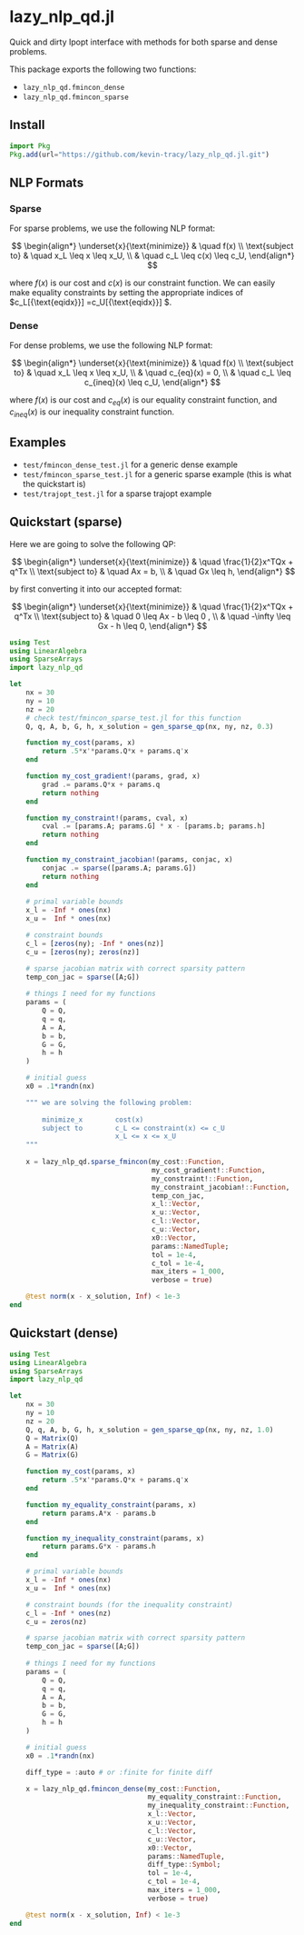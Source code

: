 # lazy_nlp_qd.jl

Quick and dirty Ipopt interface with methods for both sparse and dense problems. 

This package exports the following two functions:
- `lazy_nlp_qd.fmincon_dense`
- `lazy_nlp_qd.fmincon_sparse`


## Install 
```julia 
import Pkg
Pkg.add(url="https://github.com/kevin-tracy/lazy_nlp_qd.jl.git")
```


## NLP Formats 

### Sparse

For sparse problems, we use the following NLP format:

$$
\begin{align*}
\underset{x}{\text{minimize}} & \quad f(x) \\
\text{subject to} & \quad  x_L \leq x \leq x_U, \\
                  & \quad  c_L \leq c(x) \leq c_U,
\end{align*}
$$

where $f(x)$ is our cost and $c(x)$ is our constraint function. We can easily make equality constraints by setting the appropriate indices of $c_L[{\text{eqidx}}] =c_U[{\text{eqidx}}] $.

### Dense

For dense problems, we use the following NLP format:

$$
\begin{align*}
\underset{x}{\text{minimize}} & \quad f(x) \\
\text{subject to} & \quad  x_L \leq x \leq x_U, \\
                  & \quad  c_{eq}(x) = 0, \\ 
                  & \quad  c_L \leq c_{ineq}(x) \leq c_U,
\end{align*}
$$


where $f(x)$ is our cost and $c_{eq}(x)$ is our equality constraint function, and $c_{ineq}(x)$ is our inequality constraint function.

## Examples 

- `test/fmincon_dense_test.jl` for a generic dense example
- `test/fmincon_sparse_test.jl` for a generic sparse example (this is what the quickstart is)
- `test/trajopt_test.jl` for a sparse trajopt example


## Quickstart (sparse)

Here we are going to solve the following QP:

$$
\begin{align*}
\underset{x}{\text{minimize}} & \quad \frac{1}{2}x^TQx + q^Tx \\
\text{subject to} & \quad Ax = b, \\
                  & \quad Gx \leq h,
\end{align*}
$$

by first converting it into our accepted format:

$$
\begin{align*}
\underset{x}{\text{minimize}} & \quad \frac{1}{2}x^TQx + q^Tx \\
\text{subject to} & \quad 0 \leq Ax - b \leq 0 , \\
                  & \quad -\infty \leq Gx - h \leq 0,
\end{align*}
$$

```julia 
using Test
using LinearAlgebra
using SparseArrays 
import lazy_nlp_qd

let 
    nx = 30 
    ny = 10 
    nz = 20
    # check test/fmincon_sparse_test.jl for this function
    Q, q, A, b, G, h, x_solution = gen_sparse_qp(nx, ny, nz, 0.3)

    function my_cost(params, x)
        return .5*x'*params.Q*x + params.q'x 
    end

    function my_cost_gradient!(params, grad, x)
        grad .= params.Q*x + params.q 
        return nothing
    end

    function my_constraint!(params, cval, x)
        cval .= [params.A; params.G] * x - [params.b; params.h]
        return nothing 
    end

    function my_constraint_jacobian!(params, conjac, x)
        conjac .= sparse([params.A; params.G])
        return nothing 
    end
    
    # primal variable bounds 
    x_l = -Inf * ones(nx)
    x_u =  Inf * ones(nx)

    # constraint bounds 
    c_l = [zeros(ny); -Inf * ones(nz)]
    c_u = [zeros(ny); zeros(nz)]

    # sparse jacobian matrix with correct sparsity pattern
    temp_con_jac = sparse([A;G])
    
    # things I need for my functions 
    params = (
        Q = Q, 
        q = q, 
        A = A, 
        b = b, 
        G = G, 
        h = h
    )

    # initial guess
    x0 = .1*randn(nx)

    """ we are solving the following problem:
    
        minimize_x        cost(x)
        subject to        c_L <= constraint(x) <= c_U
                          x_L <= x <= x_U
    """
 
    x = lazy_nlp_qd.sparse_fmincon(my_cost::Function,
                                   my_cost_gradient!::Function,
                                   my_constraint!::Function,
                                   my_constraint_jacobian!::Function,
                                   temp_con_jac,
                                   x_l::Vector,
                                   x_u::Vector,
                                   c_l::Vector,
                                   c_u::Vector,
                                   x0::Vector,
                                   params::NamedTuple;
                                   tol = 1e-4,
                                   c_tol = 1e-4,
                                   max_iters = 1_000,
                                   verbose = true)

    @test norm(x - x_solution, Inf) < 1e-3
end
```

## Quickstart (dense)

```julia
using Test
using LinearAlgebra
using SparseArrays 
import lazy_nlp_qd

let 
    nx = 30 
    ny = 10 
    nz = 20 
    Q, q, A, b, G, h, x_solution = gen_sparse_qp(nx, ny, nz, 1.0)
    Q = Matrix(Q)
    A = Matrix(A)
    G = Matrix(G)

    function my_cost(params, x)
        return .5*x'*params.Q*x + params.q'x 
    end

    function my_equality_constraint(params, x)
        return params.A*x - params.b 
    end

    function my_inequality_constraint(params, x)
        return params.G*x - params.h
    end

    # primal variable bounds 
    x_l = -Inf * ones(nx)
    x_u =  Inf * ones(nx)

    # constraint bounds (for the inequality constraint)
    c_l = -Inf * ones(nz)
    c_u = zeros(nz)

    # sparse jacobian matrix with correct sparsity pattern
    temp_con_jac = sparse([A;G])
    
    # things I need for my functions 
    params = (
        Q = Q, 
        q = q, 
        A = A, 
        b = b, 
        G = G, 
        h = h
    )

    # initial guess
    x0 = .1*randn(nx)

    diff_type = :auto # or :finite for finite diff 

    x = lazy_nlp_qd.fmincon_dense(my_cost::Function,
                                  my_equality_constraint::Function,
                                  my_inequality_constraint::Function,
                                  x_l::Vector,
                                  x_u::Vector,
                                  c_l::Vector,
                                  c_u::Vector,
                                  x0::Vector,
                                  params::NamedTuple,
                                  diff_type::Symbol;
                                  tol = 1e-4,
                                  c_tol = 1e-4,
                                  max_iters = 1_000,
                                  verbose = true)

    @test norm(x - x_solution, Inf) < 1e-3
end
```
